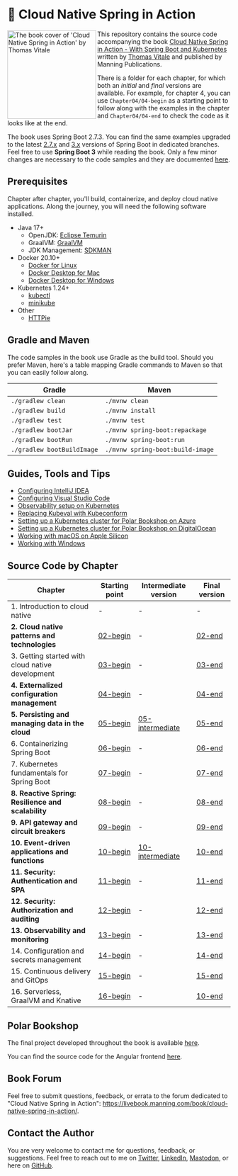 # 🍃 Cloud Native Spring in Action

<a href="https://www.manning.com/books/cloud-native-spring-in-action"><img src="/book-cover.jpg" alt="The book cover of 'Cloud Native Spring in Action' by Thomas Vitale" align="left" height="200px" /></a>

This repository contains the source code accompanying the book [Cloud Native Spring in Action - With Spring Boot and Kubernetes](https://www.manning.com/books/cloud-native-spring-in-action) written by [Thomas Vitale](https://www.thomasvitale.com/) and published by Manning Publications.

There is a folder for each chapter, for which both an _initial_ and _final_ versions are available. For example, for chapter 4, you can use `Chapter04/04-begin` as a starting point to follow along with the examples in the chapter and `Chapter04/04-end` to check the code as it looks like at the end.

The book uses Spring Boot 2.7.3. You can find the same examples upgraded to the latest [2.7.x](https://github.com/ThomasVitale/cloud-native-spring-in-action/tree/sb-2-main) and [3.x](https://github.com/ThomasVitale/cloud-native-spring-in-action/tree/sb-3-main)
versions of Spring Boot in dedicated branches. Feel free to use **Spring Boot 3** while reading the book. Only a few minor changes are necessary
to the code samples and they are documented [here](https://github.com/ThomasVitale/cloud-native-spring-in-action/blob/sb-3-main/README.md).

## Prerequisites

Chapter after chapter, you'll build, containerize, and deploy cloud native applications. Along the journey, you will need the following software installed.

* Java 17+
    * OpenJDK: [Eclipse Temurin](https://adoptium.net)
    * GraalVM: [GraalVM](https://www.graalvm.org)
    * JDK Management: [SDKMAN](https://sdkman.io)
* Docker 20.10+
    * [Docker for Linux](https://docs.docker.com/engine/install/ubuntu/)
    * [Docker Desktop for Mac](https://www.docker.com/products/docker-desktop)
    * [Docker Desktop for Windows](https://www.docker.com/products/docker-desktop)
* Kubernetes 1.24+
    * [kubectl](https://kubernetes.io/docs/tasks/tools/install-kubectl/)
    * [minikube](https://minikube.sigs.k8s.io/docs/)
* Other
    * [HTTPie](https://httpie.org/)

## Gradle and Maven

The code samples in the book use Gradle as the build tool. Should you prefer Maven, here's a table mapping Gradle commands to Maven so that you can easily follow along.

Gradle | Maven
------ | ------
`./gradlew clean` | `./mvnw clean`
`./gradlew build` | `./mvnw install`
`./gradlew test` | `./mvnw test`
`./gradlew bootJar` | `./mvnw spring-boot:repackage`
`./gradlew bootRun` | `./mvnw spring-boot:run`
`./gradlew bootBuildImage` | `./mvnw spring-boot:build-image`

## Guides, Tools and Tips

* [Configuring IntelliJ IDEA](https://github.com/ThomasVitale/cloud-native-spring-in-action/tree/main/Guides/configuring-intellij-idea.md)
* [Configuring Visual Studio Code](https://github.com/ThomasVitale/cloud-native-spring-in-action/tree/main/Guides/configuring-visual-studio-code.md)
* [Observability setup on Kubernetes](https://github.com/ThomasVitale/cloud-native-spring-in-action/tree/main/Guides/grafana-observability-stack)
* [Replacing Kubeval with Kubeconform](https://github.com/ThomasVitale/cloud-native-spring-in-action/tree/main/Guides/replacing-kubeval-with-kubeconform.md)
* [Setting up a Kubernetes cluster for Polar Bookshop on Azure](#)
* [Setting up a Kubernetes cluster for Polar Bookshop on DigitalOcean](#)
* [Working with macOS on Apple Silicon](https://github.com/ThomasVitale/cloud-native-spring-in-action/tree/main/Guides/working-with-macos-on-apple-silicon.md)
* [Working with Windows](https://github.com/ThomasVitale/cloud-native-spring-in-action/tree/main/Guides/working-with-windows.md)

## Source Code by Chapter

| Chapter                                            | Starting point | Intermediate version | Final version |
|----------------------------------------------------|----------------|----------------------|---------------|
| 1. Introduction to cloud native                    | - | - | - |
| **2. Cloud native patterns and technologies**      | [02-begin](https://github.com/ThomasVitale/cloud-native-spring-in-action/tree/main/Chapter02/02-begin) | - | [02-end](https://github.com/ThomasVitale/cloud-native-spring-in-action/tree/main/Chapter02/02-end) |
| 3. Getting started with cloud native development   | [03-begin](https://github.com/ThomasVitale/cloud-native-spring-in-action/tree/main/Chapter03/03-begin) | - | [03-end](https://github.com/ThomasVitale/cloud-native-spring-in-action/tree/main/Chapter03/03-end) |
| **4. Externalized configuration management**       | [04-begin](https://github.com/ThomasVitale/cloud-native-spring-in-action/tree/main/Chapter04/04-begin) | - | [04-end](https://github.com/ThomasVitale/cloud-native-spring-in-action/tree/main/Chapter04/04-end) |
| **5. Persisting and managing data in the cloud**   | [05-begin](https://github.com/ThomasVitale/cloud-native-spring-in-action/tree/main/Chapter05/05-begin) | [05-intermediate](https://github.com/ThomasVitale/cloud-native-spring-in-action/tree/main/Chapter05/05-intermediate) | [05-end](https://github.com/ThomasVitale/cloud-native-spring-in-action/tree/main/Chapter05/05-end) |
| 6. Containerizing Spring Boot                      | [06-begin](https://github.com/ThomasVitale/cloud-native-spring-in-action/tree/main/Chapter06/06-begin) | - | [06-end](https://github.com/ThomasVitale/cloud-native-spring-in-action/tree/main/Chapter06/06-end) |
| 7. Kubernetes fundamentals for Spring Boot         | [07-begin](https://github.com/ThomasVitale/cloud-native-spring-in-action/tree/main/Chapter07/07-begin) | - | [07-end](https://github.com/ThomasVitale/cloud-native-spring-in-action/tree/main/Chapter07/07-end) |
| **8. Reactive Spring: Resilience and scalability** | [08-begin](https://github.com/ThomasVitale/cloud-native-spring-in-action/tree/main/Chapter08/08-begin) | - | [08-end](https://github.com/ThomasVitale/cloud-native-spring-in-action/tree/main/Chapter08/08-end) |
| **9. API gateway and circuit breakers**            | [09-begin](https://github.com/ThomasVitale/cloud-native-spring-in-action/tree/main/Chapter09/09-begin) | - | [09-end](https://github.com/ThomasVitale/cloud-native-spring-in-action/tree/main/Chapter09/09-end) |
| **10. Event-driven applications and functions**    | [10-begin](https://github.com/ThomasVitale/cloud-native-spring-in-action/tree/main/Chapter10/10-begin) | [10-intermediate](https://github.com/ThomasVitale/cloud-native-spring-in-action/tree/main/Chapter10/10-intermediate) | [10-end](https://github.com/ThomasVitale/cloud-native-spring-in-action/tree/main/Chapter10/10-end) |
| **11. Security: Authentication and SPA**           | [11-begin](https://github.com/ThomasVitale/cloud-native-spring-in-action/tree/main/Chapter11/11-begin) | - | [11-end](https://github.com/ThomasVitale/cloud-native-spring-in-action/tree/main/Chapter11/11-end) |
| **12. Security: Authorization and auditing**       | [12-begin](https://github.com/ThomasVitale/cloud-native-spring-in-action/tree/main/Chapter12/12-begin) | - | [12-end](https://github.com/ThomasVitale/cloud-native-spring-in-action/tree/main/Chapter12/12-end) |
| **13. Observability and monitoring**               | [13-begin](https://github.com/ThomasVitale/cloud-native-spring-in-action/tree/main/Chapter13/13-begin) | - | [13-end](https://github.com/ThomasVitale/cloud-native-spring-in-action/tree/main/Chapter13/13-end) |
| 14. Configuration and secrets management           | [14-begin](https://github.com/ThomasVitale/cloud-native-spring-in-action/tree/main/Chapter14/14-begin) | - | [14-end](https://github.com/ThomasVitale/cloud-native-spring-in-action/tree/main/Chapter14/14-end) |
| 15. Continuous delivery and GitOps                 | [15-begin](https://github.com/ThomasVitale/cloud-native-spring-in-action/tree/main/Chapter15/15-begin) | - | [15-end](https://github.com/ThomasVitale/cloud-native-spring-in-action/tree/main/Chapter15/15-end) |
| 16. Serverless, GraalVM and Knative                | [16-begin](https://github.com/ThomasVitale/cloud-native-spring-in-action/tree/main/Chapter16/16-begin) | - | [10-end](https://github.com/ThomasVitale/cloud-native-spring-in-action/tree/main/Chapter16/16-end) |

## Polar Bookshop

The final project developed throughout the book is available [here](https://github.com/ThomasVitale/cloud-native-spring-in-action/tree/main/PolarBookshop).

You can find the source code for the Angular frontend [here](https://github.com/PolarBookshop/polar-ui/tree/v1).

## Book Forum

Feel free to submit questions, feedback, or errata to the forum dedicated to "Cloud Native Spring in Action": https://livebook.manning.com/book/cloud-native-spring-in-action/.

## Contact the Author

You are very welcome to contact me for questions, feedback, or suggestions. Feel free to reach out to me on [Twitter](https://twitter.com/vitalethomas), [LinkedIn](https://www.linkedin.com/in/vitalethomas), [Mastodon](https://mastodon.online/@thomasvitale), or here on [GitHub](https://github.com/ThomasVitale/).

